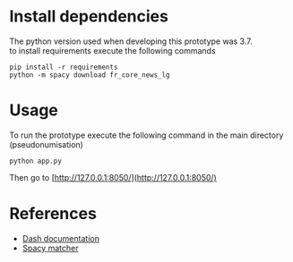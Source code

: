 # Install dependencies
The python version used when developing this prototype was 3.7.    
to install requirements execute the following commands

```
pip install -r requirements
python -m spacy download fr_core_news_lg
```
# Usage
To run the prototype execute the following command in the main directory (pseudonumisation)
```
python app.py
```
Then go to [http://127.0.0.1:8050/](http://127.0.0.1:8050/)
# References
+ [Dash documentation](https://dash.plotly.com/introduction)
+ [Spacy matcher](https://spacy.io/api/matcher)
